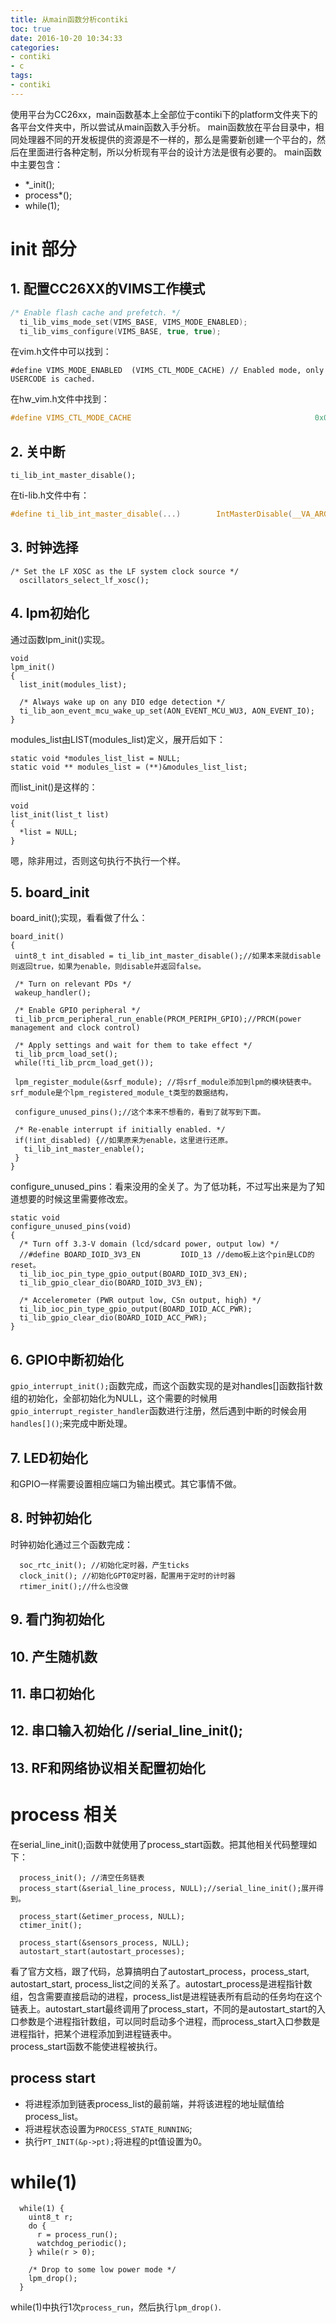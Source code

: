 ```yaml
---
title: 从main函数分析contiki
toc: true
date: 2016-10-20 10:34:33
categories:
- contiki
- c
tags:
- contiki
---
```


使用平台为CC26xx，main函数基本上全部位于contiki下的platform文件夹下的各平台文件夹中，所以尝试从main函数入手分析。
main函数放在平台目录中，相同处理器不同的开发板提供的资源是不一样的，那么是需要新创建一个平台的，然后在里面进行各种定制，所以分析现有平台的设计方法是很有必要的。
main函数中主要包含：
* *_init(); 
* process*(); 
* while(1);

<!--more-->

# init 部分
## 1. 配置CC26XX的VIMS工作模式
``` c
/* Enable flash cache and prefetch. */
  ti_lib_vims_mode_set(VIMS_BASE, VIMS_MODE_ENABLED);
  ti_lib_vims_configure(VIMS_BASE, true, true);
```

在vim.h文件中可以找到：
```
#define VIMS_MODE_ENABLED  (VIMS_CTL_MODE_CACHE) // Enabled mode, only USERCODE is cached.
```

在hw_vim.h文件中找到：
``` c
#define VIMS_CTL_MODE_CACHE                                         0x00000001
```

## 2. 关中断
```
ti_lib_int_master_disable();
```
在ti-lib.h文件中有：
``` c
#define ti_lib_int_master_disable(...)        IntMasterDisable(__VA_ARGS__)
```

## 3. 时钟选择
```
/* Set the LF XOSC as the LF system clock source */
  oscillators_select_lf_xosc();
```
## 4. lpm初始化
通过函数lpm_init()实现。
```
void
lpm_init()
{
  list_init(modules_list);

  /* Always wake up on any DIO edge detection */
  ti_lib_aon_event_mcu_wake_up_set(AON_EVENT_MCU_WU3, AON_EVENT_IO);
}
```
modules_list由LIST(modules_list)定义，展开后如下：
```
static void *modules_list_list = NULL;
static void ** modules_list = (**)&modules_list_list;
```
而list_init()是这样的：
```
void
list_init(list_t list)
{
  *list = NULL;
}
```
嗯，除非用过，否则这句执行不执行一个样。

## 5.  board_init
 board_init();实现，看看做了什么：
 ```
 board_init()
{
  uint8_t int_disabled = ti_lib_int_master_disable();//如果本来就disable则返回true，如果为enable，则disable并返回false。

  /* Turn on relevant PDs */
  wakeup_handler();

  /* Enable GPIO peripheral */
  ti_lib_prcm_peripheral_run_enable(PRCM_PERIPH_GPIO);//PRCM(power management and clock control)

  /* Apply settings and wait for them to take effect */
  ti_lib_prcm_load_set();
  while(!ti_lib_prcm_load_get());

  lpm_register_module(&srf_module); //将srf_module添加到lpm的模块链表中。srf_module是个lpm_registered_module_t类型的数据结构，

  configure_unused_pins();//这个本来不想看的，看到了就写到下面。

  /* Re-enable interrupt if initially enabled. */
  if(!int_disabled) {//如果原来为enable，这里进行还原。
    ti_lib_int_master_enable();
  }
}
 ```
configure_unused_pins：看来没用的全关了。为了低功耗，不过写出来是为了知道想要的时候这里需要修改宏。
```
static void
configure_unused_pins(void)
{
  /* Turn off 3.3-V domain (lcd/sdcard power, output low) */
  //#define BOARD_IOID_3V3_EN         IOID_13 //demo板上这个pin是LCD的reset。
  ti_lib_ioc_pin_type_gpio_output(BOARD_IOID_3V3_EN);
  ti_lib_gpio_clear_dio(BOARD_IOID_3V3_EN);

  /* Accelerometer (PWR output low, CSn output, high) */
  ti_lib_ioc_pin_type_gpio_output(BOARD_IOID_ACC_PWR);
  ti_lib_gpio_clear_dio(BOARD_IOID_ACC_PWR);
}
```

## 6. GPIO中断初始化
`gpio_interrupt_init();`函数完成，而这个函数实现的是对handles[]函数指针数组的初始化，全部初始化为NULL，这个需要的时候用`gpio_interrupt_register_handler`函数进行注册，然后遇到中断的时候会用`handles[]()`;来完成中断处理。

## 7. LED初始化
和GPIO一样需要设置相应端口为输出模式。其它事情不做。

## 8. 时钟初始化
时钟初始化通过三个函数完成：
```
  soc_rtc_init(); //初始化定时器，产生ticks
  clock_init(); //初始化GPT0定时器，配置用于定时的计时器
  rtimer_init();//什么也没做
```

## 9. 看门狗初始化
## 10. 产生随机数
## 11. 串口初始化
## 12. 串口输入初始化 //serial_line_init();
## 13. RF和网络协议相关配置初始化

# process 相关
在serial_line_init();函数中就使用了process_start函数。把其他相关代码整理如下：
```
  process_init(); //清空任务链表
  process_start(&serial_line_process, NULL);//serial_line_init();展开得到。

  process_start(&etimer_process, NULL);
  ctimer_init();

  process_start(&sensors_process, NULL);
  autostart_start(autostart_processes);
```
看了官方文档，跟了代码，总算搞明白了autostart_process，process_start, autostart_start, process_list之间的关系了。autostart_process是进程指针数组，包含需要直接启动的进程，process_list是进程链表所有启动的任务均在这个链表上。autostart_start最终调用了process_start，不同的是autostart_start的入口参数是个进程指针数组，可以同时启动多个进程，而process_start入口参数是进程指针，把某个进程添加到进程链表中。  
process_start函数不能使进程被执行。

## process start
* 将进程添加到链表process_list的最前端，并将该进程的地址赋值给process_list。
* 将进程状态设置为`PROCESS_STATE_RUNNING`;
* 执行`PT_INIT(&p->pt);`将进程的pt值设置为0。

# while(1)
```
  while(1) {
    uint8_t r;
    do {
      r = process_run();
      watchdog_periodic();
    } while(r > 0);

    /* Drop to some low power mode */
    lpm_drop();
  }
```
while(1)中执行1次`process_run`，然后执行`lpm_drop()`.

